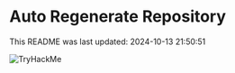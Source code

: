 # Auto Regenerate Repository

This README was last updated: 2024-10-13 21:50:51

 ![TryHackMe](https://tryhackme.com/badge/533634)